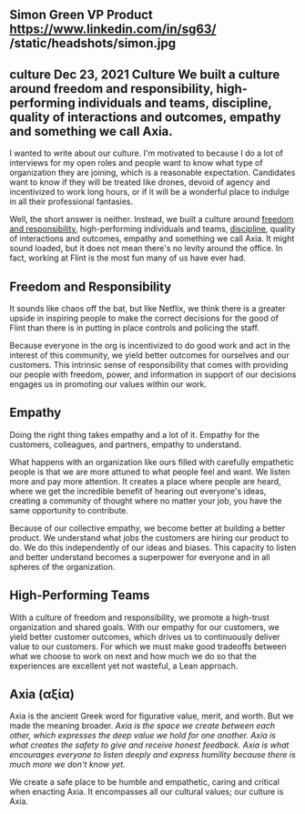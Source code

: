 Simon Green
VP Product
https://www.linkedin.com/in/sg63/
/static/headshots/simon.jpg
---
culture
Dec 23, 2021
Culture
We built a culture around freedom and responsibility, high-performing individuals and teams, discipline, quality of interactions and outcomes, empathy and something we call Axia.
---
I wanted to write about our culture. I'm motivated to because I do a lot of interviews for my open roles and people want to know what type of organization they are joining, which is a reasonable expectation. Candidates want to know if they will be treated like drones, devoid of agency and incentivized to work long hours, or if it will be a wonderful place to indulge in all their professional fantasies.

Well, the short answer is neither. Instead, we built a culture around [freedom and responsibility](https://jobs.netflix.com/culture#freedom-and-responsibility), high-performing individuals and teams, [discipline](https://www.jimcollins.com/concepts/a-culture-of-discipline.html), quality of interactions and outcomes, empathy and something we call Axia. It might sound loaded, but it does not mean there's no levity around the office. In fact, working at Flint is the most fun many of us have ever had.

## Freedom and Responsibility
It sounds like chaos off the bat, but like Netflix, we think there is a greater upside in inspiring people to make the correct decisions for the good of Flint than there is in putting in place controls and policing the staff.

Because everyone in the org is incentivized to do good work and act in the interest of this community, we yield better outcomes for ourselves and our customers.
This intrinsic sense of responsibility that comes with providing our people with freedom, power, and information in support of our decisions engages us in promoting our values within our work.

## Empathy
Doing the right thing takes empathy and a lot of it. Empathy for the customers, colleagues, and partners, empathy to understand.

What happens with an organization like ours filled with carefully empathetic people is that we are more attuned to what people feel and want. We listen more and pay more attention. It creates a place where people are heard, where we get the incredible benefit of hearing out everyone's ideas, creating a community of thought where no matter your job, you have the same opportunity to contribute.

Because of our collective empathy, we become better at building a better product. We understand what jobs the customers are hiring our product to do. We do this independently of our ideas and biases. This capacity to listen and better understand becomes a superpower for everyone and in all spheres of the organization.

## High-Performing Teams
With a culture of freedom and responsibility, we promote a high-trust organization and shared goals. With our empathy for our customers, we yield better customer outcomes, which drives us to continuously deliver value to our customers. For which we must make good tradeoffs between what we choose to work on next and how much we do so that the experiences are excellent yet not wasteful, a Lean approach.

## Axia (αξία)
Axia is the ancient Greek word for figurative value, merit, and worth. But we made the meaning broader. _Axia is the space we create between each other, which expresses the deep value we hold for one another. Axia is what creates the safety to give and receive honest feedback. Axia is what encourages everyone to listen deeply and express humility because there is much more we don't know yet._

We create a safe place to be humble and empathetic, caring and critical when enacting Axia. It encompasses all our cultural values; our culture is Axia.
